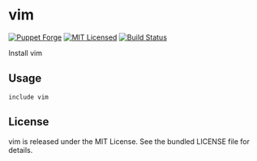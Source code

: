 vim
==============

[![Puppet Forge](https://img.shields.io/puppetforge/v/halyard/vim.svg)](https://forge.puppetlabs.com/halyard/vim)
[![MIT Licensed](https://img.shields.io/badge/license-MIT-green.svg)](https://tldrlegal.com/license/mit-license)
[![Build Status](https://img.shields.io/travis/com/halyard/puppet-vim.svg)](https://travis-ci.com/halyard/puppet-vim)

Install vim

## Usage

```puppet
include vim
```

## License

vim is released under the MIT License. See the bundled LICENSE file for details.

